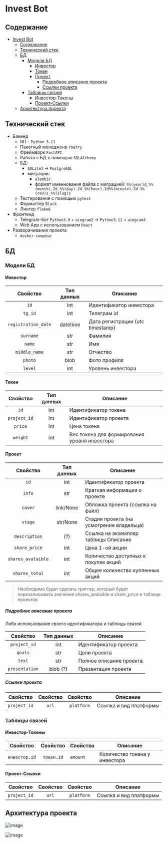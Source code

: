 # Invest Bot

## Содержание
- [Invest Bot](#invest-bot)
  - [Содержание](#содержание)
  - [Технический стек](#технический-стек)
  - [БД](#бд)
    - [Модели БД](#модели-бд)
      - [Инвестор](#инвестор)
      - [Токен](#токен)
      - [Проект](#проект)
        - [Подробное описание проекта](#подробное-описание-проекта)
        - [Ссылки проекта](#ссылки-проекта)
    - [Таблицы связей](#таблицы-связей)
      - [Инвестор-Токены](#инвестор-токены)
      - [Проект-Ссылки](#проект-ссылки)
  - [Архитектура проекта](#архитектура-проекта)


## Технический стек

- Бэкенд
    * ЯП - `Python 3.11`
    * Пакетный менедженр `Poetry`
    * Фреймворк `FastAPI`
    * Работа с БД с помощью `SQLAlchemy`
    * БД:
      * `SQLite3` -> `PostgreSQL`
      * миграции:
        * `alembic`
        * формат именнования файла с миграцией: `%%(year)d_%%(month).2d_%%(day).2d_%%(hour).2d%%(minute).2d-%%(rev)s_%%(slug)s`
    * Тестирование с помощью `pytest`
    * Форматтер `Black`
    * Линтер `flake8`
- Фронтенд
    * Telegram-бот `Python3.9` + `aiogram2` -> `Python3.11` + `aiogram3`
    * Web App с использованием `React`
- Разворачивание проекта
    * `docker-compose`


## БД

### Модели БД

#### Инвестор

|      Свойство       | Тип данных | Описание                         |
|:-------------------:|:----------:|----------------------------------|
|        `id`         |    int     | Идентификатор инвестора          |
|       `tg_id`       |    int     | Телеграм id                      |
| `registration_date` |  datetime  | Дата регистрации (utc timestamp) |
|      `surname`      |    str     | Фамилия                          |
|       `name`        |    str     | Имя                              |
|    `middle_name`    |    str     | Отчество                         |
|       `photo`       |    blob    | Фото профиля                     |
|       `level`       |    int     | Уровень инвестора                |
<!--- Пока страна и язык не важны. 
|       `lang`        |    str     | Язык интерфейса                  |
|      `country`      |    str     | Страна                           |
-->

#### Токен

|   Свойство   | Тип данных | Описание                                     |
|:------------:|:----------:|----------------------------------------------|
|     `id`     |    int     | Идентификатор токена                         |
| `project_id` |    int     | Идентификатор проекта                        |
|   `price`    |    int     | Цена токена                                  |
|   `weight`   |    int     | Вес токена для формирования уровня инвестора |
<!--- Реализация цвета токена уходит на фронт
|   `color`    |    str     | HEX представление цвета (?)                  |
-->

#### Проект

|      Свойство      | Тип данных | Описание                                 |
|:------------------:|:----------:|------------------------------------------|
|        `id`        |    int     | Идентификатор проекта                    |
|       `info`       |    str     | Краткая информация о проекте             |
|      `cover`       | link/None  | Обложка проекта (ссылка на файл)         |
|      `stage`       |  str/None  | Стадия проекта (на усмотрение владельца) |
|   `description`    |    (?)     | Ссылка на экземпляр таблицы Описание     |
|   `share_price`    |    int     | Цена 1-ой акции                          |
| `shares_avalaible` |    int     | Количество доступных к покупке акций     |
|   `shares_total`   |    int     | Общее количество купленных акций         |

> Необходимо будет сделать триггер, который будет перезаписывать значения shares_avalaible и share_price в таблице проектов

##### Подробное описание проекта
Либо использование своего идентификатора и таблицы связей

|    Свойство    | Тип данных | Описание                |
|:--------------:|:----------:|-------------------------|
|  `project_id`  |    int     | Идентификатор проекта   |
|    `goals`     |    str     | Цели проекта            |
|     `text`     |    str     | Полное описание проекта |
| `presentation` |  blob (?)  | Презентация проекта     |

##### Ссылки проекта
|   Свойство   | Свойство |  Свойство  | Описание               |
|:------------:|:--------:|:----------:|------------------------|
| `project_id` |  `url`   | `platform` | Ссылка и вид платформы |


### Таблицы связей

#### Инвестор-Токены
|   Свойство    |  Свойство  | Свойство | Описание                      |
|:-------------:|:----------:|----------|-------------------------------|
| `инвестор.id` | `токен.id` | `amount` | Количество токена у инвестора |

#### Проект-Ссылки
|   Свойство   | Свойство |  Свойство  | Описание               |
|:------------:|:--------:|:----------:|------------------------|
| `project_id` |  `url`   | `platform` | Ссылка и вид платформы |

## Архитектура проекта

![image](https://github.com/Eytes/InvestBot/assets/67365128/e30e26a7-6020-45e6-a920-7898b138738b)

![image](https://github.com/Eytes/InvestBot/assets/67365128/4fa756f4-0c87-43c3-b361-e7c35f43e096)


